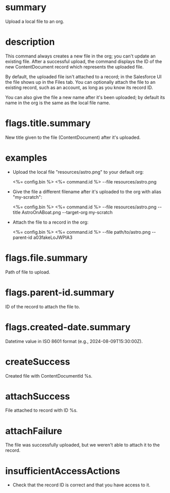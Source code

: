 # summary

Upload a local file to an org.

# description

This command always creates a new file in the org; you can't update an existing file. After a successful upload, the command displays the ID of the new ContentDocument record which represents the uploaded file.

By default, the uploaded file isn't attached to a record; in the Salesforce UI the file shows up in the Files tab. You can optionally attach the file to an existing record, such as an account, as long as you know its record ID.

You can also give the file a new name after it's been uploaded; by default its name in the org is the same as the local file name.

# flags.title.summary

New title given to the file (ContentDocument) after it's uploaded.

# examples

- Upload the local file "resources/astro.png" to your default org:

  <%= config.bin %> <%= command.id %> --file resources/astro.png

- Give the file a different filename after it's uploaded to the org with alias "my-scratch":

  <%= config.bin %> <%= command.id %> --file resources/astro.png --title AstroOnABoat.png --target-org my-scratch

- Attach the file to a record in the org:

  <%= config.bin %> <%= command.id %> --file path/to/astro.png --parent-id a03fakeLoJWPIA3

# flags.file.summary

Path of file to upload.

# flags.parent-id.summary

ID of the record to attach the file to.

# flags.created-date.summary

Datetime value in ISO 8601 format (e.g., 2024-08-09T15:30:00Z).

# createSuccess

Created file with ContentDocumentId %s.

# attachSuccess

File attached to record with ID %s.

# attachFailure

The file was successfully uploaded, but we weren't able to attach it to the record.

# insufficientAccessActions

- Check that the record ID is correct and that you have access to it.
